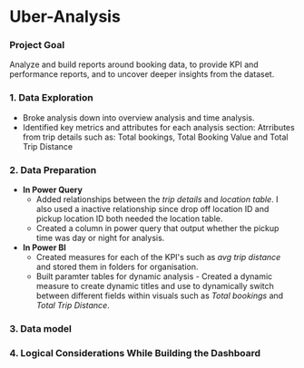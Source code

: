 # Uber-Analysis

### Project Goal
Analyze and build reports around booking data, to provide KPI and performance reports, and to uncover deeper insights from the dataset.

### 1. Data Exploration
- Broke analysis down into overview analysis and time analysis.
- Identified key metrics and attributes for each analysis section:
Atrributes from trip details such as: Total bookings, Total Booking Value and Total Trip Distance

### 2. Data Preparation

- **In Power Query**
  - Added relationships between the *trip details* and *location table*. I also used a inactive relationship since drop off location ID and pickup location ID both needed the location table.
  - Created a column in power query that output whether the pickup time was day or night for analysis.
- **In Power BI**
  -  Created measures for each of the KPI's such as *avg trip distance* and stored them in folders for organisation.
  -  Built paramter tables for dynamic analysis - Created a dynamic measure to create dynamic titles and use to dynamically switch between different fields within visuals such as *Total bookings* and *Total Trip Distance*.

### 3. Data model

### 4. Logical Considerations While Building the Dashboard
